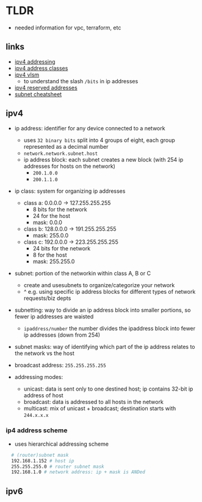 # TLDR

- needed information for vpc, terraform, etc

## links

- [ipv4 addressing](https://www.tutorialspoint.com/ipv4/ipv4_addressing.htm)
- [ipv4 address classes](https://www.tutorialspoint.com/ipv4/ipv4_address_classes.htm)
- [ipv4 vlsm](https://www.tutorialspoint.com/ipv4/ipv4_vlsm.htm)
  - to understand the slash `/bits` in ip addresses
- [ipv4 reserved addresses](https://www.tutorialspoint.com/ipv4/ipv4_reserved_addresses.htm)
- [subnet cheatsheet](https://www.dnsstuff.com/subnet-ip-subnetting-guide)

## ipv4

- ip address: identifier for any device connected to a network
  - uses `32 binary bits` split into 4 groups of eight, each group represented as a decimal number
  - `network.network.subnet.host`
  - ip address block: each subnet creates a new block (with 254 ip addresses for hosts on the network)
    - `200.1.0.0`
    - `200.1.1.0`

- ip class: system for organizing ip addresses
  - class a: 0.0.0.0 -> 127.255.255.255
    - 8 bits for the network
    - 24 for the host
    - mask: 0.0.0
  - class b: 128.0.0.0 -> 191.255.255.255
    - mask: 255.0.0
  - class c: 192.0.0.0 -> 223.255.255.255
    - 24 bits for the network
    - 8 for the host
    - mask: 255.255.0

- subnet: portion of the networkin within class A, B or C
  - create and usesubnets to organize/categorize your network
  - ^ e.g. using specific ip address blocks for different types of network requests/biz depts
- subnetting: way to divide an ip address block into smaller portions, so fewer ip addresses are waisted
  - `ipaddress/number` the number divides the ipaddress block into fewer ip addresses (down from 254)

- subnet masks: way of identifying which part of the ip address relates to the network vs the host

- broadcast address: `255.255.255.255`
- addressing modes:
  - unicast: data is sent only to one destined host; ip contains 32-bit ip address of host
  - broadcast: data is addressed to all hosts in the network
  - multicast: mix of unicast + broadcast; destination starts with `244.x.x.x`

### ip4 address scheme

- uses hierarchical addressing scheme

```sh
  # (router)subnet mask
  192.168.1.152 # host ip
  255.255.255.0 # router subnet mask
  192.168.1.0 # network address: ip + mask is ANDed


```

## ipv6
